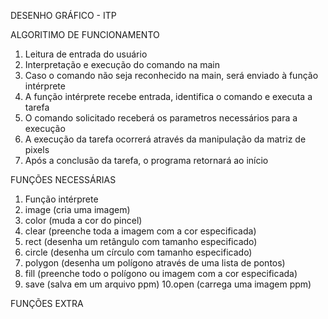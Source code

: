 DESENHO GRÁFICO - ITP

ALGORITIMO DE FUNCIONAMENTO

1. Leitura de entrada do usuário
2. Interpretação e execução do comando na main
3. Caso o comando não seja reconhecido na main, será enviado à função intérprete
4. A função intérprete recebe entrada, identifica o comando e executa a tarefa
5. O comando solicitado receberá os parametros necessários para a execução
6. A execução da tarefa ocorrerá através da manipulação da matriz de pixels
7. Após a conclusão da tarefa, o programa retornará ao início 

FUNÇÕES NECESSÁRIAS

1. Função intérprete
2. image   (cria uma imagem)
3. color   (muda a cor do pincel)
4. clear   (preenche toda a imagem com a cor especificada)
5. rect    (desenha um retângulo com tamanho especificado)
6. circle  (desenha um círculo com tamanho especificado)
7. polygon (desenha um polígono através de uma lista de pontos)
8. fill    (preenche todo o polígono ou imagem com a cor especificada)
9. save    (salva em um arquivo ppm)
10.open    (carrega uma imagem ppm)

FUNÇÕES EXTRA



